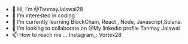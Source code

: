 - 👋 Hi, I’m @TanmayJaiswal28
- 👀 I’m interested in coding
- 🌱 I’m currently learning BlockChain, React , Node, Javascript,Solana.
- 💞️ I’m looking to collaborate on @My linkedin profile Tanmay Jaiswal
- 📫 How to reach me ... Instagram_: Vortex28

<!---
TanmayJaiswal28/TanmayJaiswal28 is a ✨ special ✨ repository because its `README.md` (this file) appears on your GitHub profile.
You can click the Preview link to take a look at your changes.
--->

